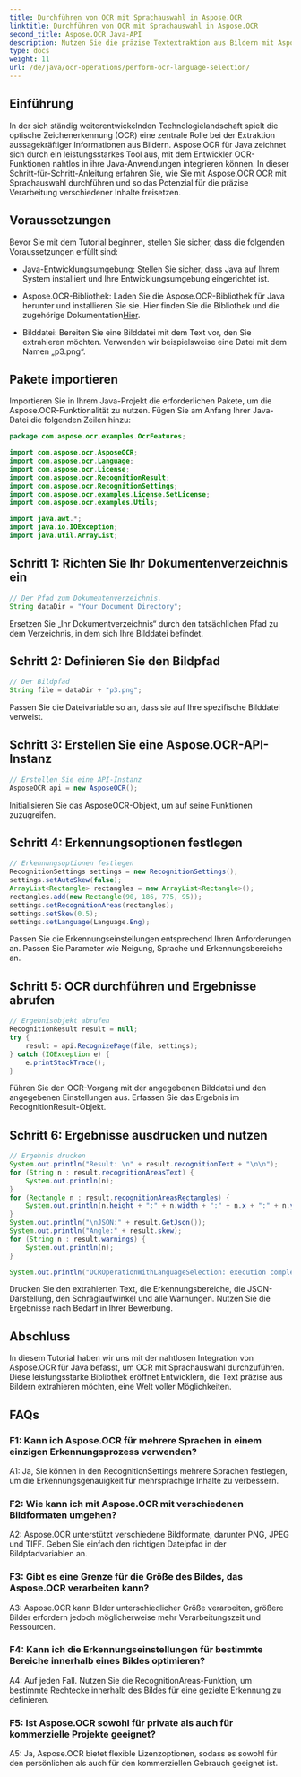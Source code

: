 ```yaml
---
title: Durchführen von OCR mit Sprachauswahl in Aspose.OCR
linktitle: Durchführen von OCR mit Sprachauswahl in Aspose.OCR
second_title: Aspose.OCR Java-API
description: Nutzen Sie die präzise Textextraktion aus Bildern mit Aspose.OCR für Java. Befolgen Sie unsere Schritt-für-Schritt-Anleitung für eine genaue OCR mit Sprachauswahl.
type: docs
weight: 11
url: /de/java/ocr-operations/perform-ocr-language-selection/
---
```

## Einführung

In der sich ständig weiterentwickelnden Technologielandschaft spielt die optische Zeichenerkennung (OCR) eine zentrale Rolle bei der Extraktion aussagekräftiger Informationen aus Bildern. Aspose.OCR für Java zeichnet sich durch ein leistungsstarkes Tool aus, mit dem Entwickler OCR-Funktionen nahtlos in ihre Java-Anwendungen integrieren können. In dieser Schritt-für-Schritt-Anleitung erfahren Sie, wie Sie mit Aspose.OCR OCR mit Sprachauswahl durchführen und so das Potenzial für die präzise Verarbeitung verschiedener Inhalte freisetzen.

## Voraussetzungen

Bevor Sie mit dem Tutorial beginnen, stellen Sie sicher, dass die folgenden Voraussetzungen erfüllt sind:

- Java-Entwicklungsumgebung: Stellen Sie sicher, dass Java auf Ihrem System installiert und Ihre Entwicklungsumgebung eingerichtet ist.

-  Aspose.OCR-Bibliothek: Laden Sie die Aspose.OCR-Bibliothek für Java herunter und installieren Sie sie. Hier finden Sie die Bibliothek und die zugehörige Dokumentation[Hier](https://reference.aspose.com/ocr/java/).

- Bilddatei: Bereiten Sie eine Bilddatei mit dem Text vor, den Sie extrahieren möchten. Verwenden wir beispielsweise eine Datei mit dem Namen „p3.png“.

## Pakete importieren

Importieren Sie in Ihrem Java-Projekt die erforderlichen Pakete, um die Aspose.OCR-Funktionalität zu nutzen. Fügen Sie am Anfang Ihrer Java-Datei die folgenden Zeilen hinzu:

```java
package com.aspose.ocr.examples.OcrFeatures;

import com.aspose.ocr.AsposeOCR;
import com.aspose.ocr.Language;
import com.aspose.ocr.License;
import com.aspose.ocr.RecognitionResult;
import com.aspose.ocr.RecognitionSettings;
import com.aspose.ocr.examples.License.SetLicense;
import com.aspose.ocr.examples.Utils;

import java.awt.*;
import java.io.IOException;
import java.util.ArrayList;
```

## Schritt 1: Richten Sie Ihr Dokumentenverzeichnis ein

```java
// Der Pfad zum Dokumentenverzeichnis.
String dataDir = "Your Document Directory";
```

Ersetzen Sie „Ihr Dokumentverzeichnis“ durch den tatsächlichen Pfad zu dem Verzeichnis, in dem sich Ihre Bilddatei befindet.

## Schritt 2: Definieren Sie den Bildpfad

```java
// Der Bildpfad
String file = dataDir + "p3.png";
```

Passen Sie die Dateivariable so an, dass sie auf Ihre spezifische Bilddatei verweist.

## Schritt 3: Erstellen Sie eine Aspose.OCR-API-Instanz

```java
// Erstellen Sie eine API-Instanz
AsposeOCR api = new AsposeOCR();
```

Initialisieren Sie das AsposeOCR-Objekt, um auf seine Funktionen zuzugreifen.

## Schritt 4: Erkennungsoptionen festlegen

```java
// Erkennungsoptionen festlegen
RecognitionSettings settings = new RecognitionSettings();
settings.setAutoSkew(false);
ArrayList<Rectangle> rectangles = new ArrayList<Rectangle>();
rectangles.add(new Rectangle(90, 186, 775, 95));
settings.setRecognitionAreas(rectangles);
settings.setSkew(0.5);
settings.setLanguage(Language.Eng);
```

Passen Sie die Erkennungseinstellungen entsprechend Ihren Anforderungen an. Passen Sie Parameter wie Neigung, Sprache und Erkennungsbereiche an.

## Schritt 5: OCR durchführen und Ergebnisse abrufen

```java
// Ergebnisobjekt abrufen
RecognitionResult result = null;
try {
    result = api.RecognizePage(file, settings);
} catch (IOException e) {
    e.printStackTrace();
}
```

Führen Sie den OCR-Vorgang mit der angegebenen Bilddatei und den angegebenen Einstellungen aus. Erfassen Sie das Ergebnis im RecognitionResult-Objekt.

## Schritt 6: Ergebnisse ausdrucken und nutzen

```java
// Ergebnis drucken
System.out.println("Result: \n" + result.recognitionText + "\n\n");
for (String n : result.recognitionAreasText) {
    System.out.println(n);
}
for (Rectangle n : result.recognitionAreasRectangles) {
    System.out.println(n.height + ":" + n.width + ":" + n.x + ":" + n.y);
}
System.out.println("\nJSON:" + result.GetJson());
System.out.println("Angle:" + result.skew);
for (String n : result.warnings) {
    System.out.println(n);
}

System.out.println("OCROperationWithLanguageSelection: execution complete");
```

Drucken Sie den extrahierten Text, die Erkennungsbereiche, die JSON-Darstellung, den Schräglaufwinkel und alle Warnungen. Nutzen Sie die Ergebnisse nach Bedarf in Ihrer Bewerbung.

## Abschluss

In diesem Tutorial haben wir uns mit der nahtlosen Integration von Aspose.OCR für Java befasst, um OCR mit Sprachauswahl durchzuführen. Diese leistungsstarke Bibliothek eröffnet Entwicklern, die Text präzise aus Bildern extrahieren möchten, eine Welt voller Möglichkeiten.

## FAQs

### F1: Kann ich Aspose.OCR für mehrere Sprachen in einem einzigen Erkennungsprozess verwenden?

A1: Ja, Sie können in den RecognitionSettings mehrere Sprachen festlegen, um die Erkennungsgenauigkeit für mehrsprachige Inhalte zu verbessern.

### F2: Wie kann ich mit Aspose.OCR mit verschiedenen Bildformaten umgehen?

A2: Aspose.OCR unterstützt verschiedene Bildformate, darunter PNG, JPEG und TIFF. Geben Sie einfach den richtigen Dateipfad in der Bildpfadvariablen an.

### F3: Gibt es eine Grenze für die Größe des Bildes, das Aspose.OCR verarbeiten kann?

A3: Aspose.OCR kann Bilder unterschiedlicher Größe verarbeiten, größere Bilder erfordern jedoch möglicherweise mehr Verarbeitungszeit und Ressourcen.

### F4: Kann ich die Erkennungseinstellungen für bestimmte Bereiche innerhalb eines Bildes optimieren?

A4: Auf jeden Fall. Nutzen Sie die RecognitionAreas-Funktion, um bestimmte Rechtecke innerhalb des Bildes für eine gezielte Erkennung zu definieren.

### F5: Ist Aspose.OCR sowohl für private als auch für kommerzielle Projekte geeignet?

A5: Ja, Aspose.OCR bietet flexible Lizenzoptionen, sodass es sowohl für den persönlichen als auch für den kommerziellen Gebrauch geeignet ist.